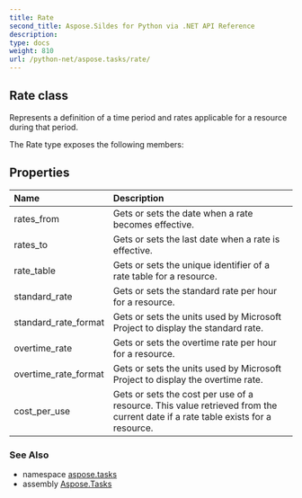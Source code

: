 ```yaml
---
title: Rate
second_title: Aspose.Sildes for Python via .NET API Reference
description: 
type: docs
weight: 810
url: /python-net/aspose.tasks/rate/
---
```


## Rate class

Represents a definition of a time period and rates applicable for a resource during that period.

The Rate type exposes the following members:
## Properties
| Name | Description |
| :- | :- |
|rates_from|Gets or sets the date when a rate becomes effective.|
|rates_to|Gets or sets the last date when a rate is effective.|
|rate_table|Gets or sets the unique identifier of a rate table for a resource.|
|standard_rate|Gets or sets the standard rate per hour for a resource.|
|standard_rate_format|Gets or sets the units used by Microsoft Project to display the standard rate.|
|overtime_rate|Gets or sets the overtime rate per hour for a resource.|
|overtime_rate_format|Gets or sets the units used by Microsoft Project to display the overtime rate.|
|cost_per_use|Gets or sets the cost per use of a resource. This value retrieved from the current date if a rate table exists for a resource.|

### See Also

* namespace [aspose.tasks](../../aspose.tasks/)
* assembly [Aspose.Tasks](/tasks/python-net/)

